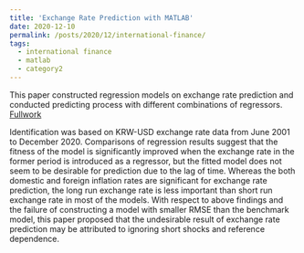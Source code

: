 ```yaml
---
title: 'Exchange Rate Prediction with MATLAB'
date: 2020-12-10
permalink: /posts/2020/12/international-finance/
tags:
  - international finance
  - matlab
  - category2
---
```


This paper constructed regression models on exchange rate prediction and conducted predicting process with different combinations of regressors. [Fullwork](https://laurenqu.github.io/files/final_report_2020150363_QU.pdf)


Identification was based on KRW-USD exchange rate data from June 2001 to December 2020. Comparisons of regression results suggest that the fitness of the model is significantly improved when the exchange rate in the former period is introduced as a regressor, but the fitted model does not seem to be desirable for prediction due to the lag of time. Whereas the both domestic and foreign inflation rates are significant for exchange rate prediction, the long run exchange rate is less important than short run exchange rate in most of the models. With respect to above findings and the failure of constructing a model with smaller RMSE than the benchmark model, this paper proposed that the undesirable result of exchange rate prediction may be attributed to ignoring short shocks and reference dependence.
